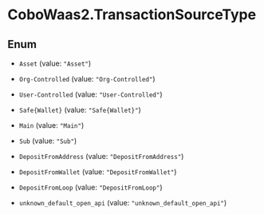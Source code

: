 # CoboWaas2.TransactionSourceType

## Enum


* `Asset` (value: `"Asset"`)

* `Org-Controlled` (value: `"Org-Controlled"`)

* `User-Controlled` (value: `"User-Controlled"`)

* `Safe{Wallet}` (value: `"Safe{Wallet}"`)

* `Main` (value: `"Main"`)

* `Sub` (value: `"Sub"`)

* `DepositFromAddress` (value: `"DepositFromAddress"`)

* `DepositFromWallet` (value: `"DepositFromWallet"`)

* `DepositFromLoop` (value: `"DepositFromLoop"`)

* `unknown_default_open_api` (value: `"unknown_default_open_api"`)


